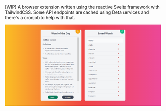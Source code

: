 [WIP] A browser extension written using the reactive Svelte framework with TailwindCSS. Some API endpoints are cached using Deta services and there's a cronjob to help with that.

![Screenshot](screenshot.png)
